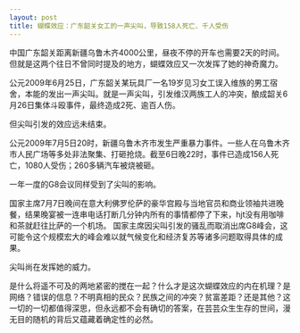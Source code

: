 ```yaml
---
layout: post
title: 蝴蝶效应：广东韶关女工的一声尖叫，导致158人死亡、千人受伤
---
```


中国广东韶关距离新疆乌鲁木齐4000公里，昼夜不停的开车也需要2天的时间。但就是这两个往日不曾同时提及的地方，蝴蝶效应又一次发挥了她的神奇魔力。

公元2009年6月25日，广东韶关某玩具厂一名19岁见习女工误入维族的男工宿舍，本能的发出一声尖叫。就是一声尖叫，引发维汉两族工人的冲突，酿成韶关6月26日集体斗殴事件，最终造成2死、逾百人伤。

但尖叫引发的效应远未结束。

公元2009年7月5日20时，新疆乌鲁木齐市发生严重暴力事件。一些人在乌鲁木齐市人民广场等多处非法聚集、打砸抢烧。截至6日晚22时，事件已造成156人死亡，1080人受伤；260多辆汽车被烧被砸。

一年一度的G8会议同样受到了尖叫的影响。

国家主席7月7日晚间在意大利佛罗伦萨的豪华宫殿与当地官员和商业领袖共进晚餐，结果晚宴被一连串电话打断几分钟内所有的事情都停了下来，hjt没有用咖啡和茶就赶往比萨的一个机场。 国家主席因尖叫引发的骚乱而取消出席G8峰会，这可能令这个规模宏大的峰会难以就气候变化和经济复苏等诸多问题取得具体的成果。

尖叫尚在发挥她的威力。

是什么将遥不可及的两地紧密的搅在一起？什么才是这次蝴蝶效应的内在机理？是网络？错误的信息？不明真相的民众？民族之间的冲突？贫富差距？还是其他？这一切的一切都值得深思，但永远都不会有确切的答案，在芸芸众生生存的世间，漫无目的随机的背后又蕴藏着确定性的必然。 

